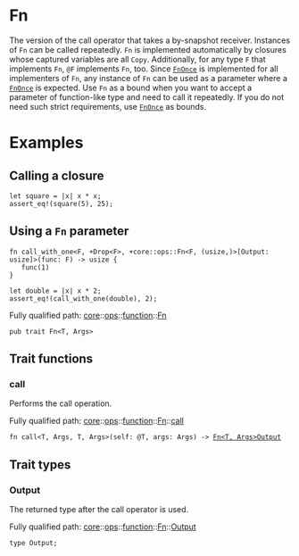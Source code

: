 # Fn

The version of the call operator that takes a by-snapshot receiver.
Instances of `Fn` can be called repeatedly.
`Fn` is implemented automatically by closures whose captured variables are all `Copy`.
Additionally, for any type `F` that implements `Fn`, `@F` implements `Fn`, too.
Since [`FnOnce`](./core-ops-function-FnOnce.md) is implemented for all implementers  of `Fn`, any instance of `Fn` can be used
as a parameter where a [`FnOnce`](./core-ops-function-FnOnce.md) is expected.
Use `Fn` as a bound when you want to accept a parameter of function-like type and need to call
it repeatedly. If you do not need such strict requirements, use [`FnOnce`](./core-ops-function-FnOnce.md) as bounds.
# Examples
## Calling a closure

```cairo
let square = |x| x * x;
assert_eq!(square(5), 25);
```
## Using a `Fn` parameter

```cairo
fn call_with_one<F, +Drop<F>, +core::ops::Fn<F, (usize,)>[Output: usize]>(func: F) -> usize {
   func(1)
}

let double = |x| x * 2;
assert_eq!(call_with_one(double), 2);
```

Fully qualified path: [core](./core.md)::[ops](./core-ops.md)::[function](./core-ops-function.md)::[Fn](./core-ops-function-Fn.md)

<pre><code class="language-cairo">pub trait Fn&lt;T, Args&gt;</code></pre>

## Trait functions

### call

Performs the call operation.

Fully qualified path: [core](./core.md)::[ops](./core-ops.md)::[function](./core-ops-function.md)::[Fn](./core-ops-function-Fn.md)::[call](./core-ops-function-Fn.md#call)

<pre><code class="language-cairo">fn call&lt;T, Args, T, Args&gt;(self: @T, args: Args) -&gt; <a href="core-ops-function-Fn.html">Fn&lt;T, Args&gt;Output</a></code></pre>


## Trait types

### Output

The returned type after the call operator is used.

Fully qualified path: [core](./core.md)::[ops](./core-ops.md)::[function](./core-ops-function.md)::[Fn](./core-ops-function-Fn.md)::[Output](./core-ops-function-Fn.md#output)

<pre><code class="language-cairo">type Output;</code></pre>


